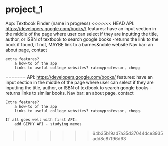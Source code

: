 # project_1

App: Textbook Finder (name in progress)
<<<<<<< HEAD
API: https://developers.google.com/books/\
features: 
    have an input section in the middle of the page where user can select if they are inputting the title, author, or ISBN of textbook to search google books
        -returns the link to the book if found, if not, MAYBE link to a barnes&noble website 
    Nav bar: an about page, contact

    extra features?
        a how-to of the app
        links to useful college websites? ratemyprofessor, chegg
=======
API: https://developers.google.com/books/
features: 
    have an input section in the middle of the page where user can select if they are inputting the title, author, or ISBN of textbook to search google books
        -returns links to similar books.
    Nav bar: an about page, contact

    Extra features?
        a how-to of the app
        links to useful college websites? ratemyprofessor, chegg.
        
    If all goes well with first API:
        add GIPHY API - studying memes
>>>>>>> 64b35b19ad7a35d37044dce3935add8c87f96d63
